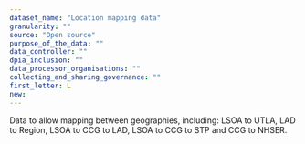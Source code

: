 ```yaml
---
dataset_name: "Location mapping data"
granularity: ""
source: "Open source"
purpose_of_the_data: ""
data_controller: ""
dpia_inclusion: ""
data_processor_organisations: ""
collecting_and_sharing_governance: ""
first_letter: L
new: 
---
```

Data to allow mapping between geographies, including: LSOA to UTLA, LAD to Region, LSOA to CCG to LAD, LSOA to CCG to STP and CCG to NHSER.